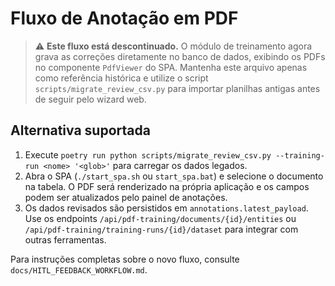 # Fluxo de Anotação em PDF

> ⚠️ **Este fluxo está descontinuado.** O módulo de treinamento agora grava as
> correções diretamente no banco de dados, exibindo os PDFs no componente
> `PdfViewer` do SPA. Mantenha este arquivo apenas como referência histórica e
> utilize o script `scripts/migrate_review_csv.py` para importar planilhas
> antigas antes de seguir pelo wizard web.

## Alternativa suportada

1. Execute `poetry run python scripts/migrate_review_csv.py --training-run <nome> '<glob>'`
   para carregar os dados legados.
2. Abra o SPA (`./start_spa.sh` ou `start_spa.bat`) e selecione o documento na
   tabela. O PDF será renderizado na própria aplicação e os campos podem ser
   atualizados pelo painel de anotações.
3. Os dados revisados são persistidos em `annotations.latest_payload`. Use os
   endpoints `/api/pdf-training/documents/{id}/entities` ou
   `/api/pdf-training/training-runs/{id}/dataset` para integrar com outras
   ferramentas.

Para instruções completas sobre o novo fluxo, consulte
`docs/HITL_FEEDBACK_WORKFLOW.md`.
